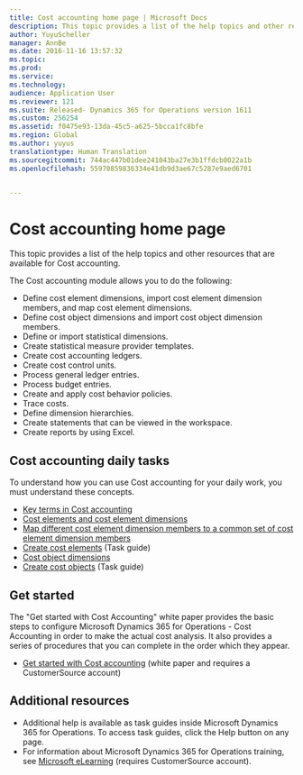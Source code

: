 ```yaml
---
title: Cost accounting home page | Microsoft Docs
description: This topic provides a list of the help topics and other resources that are available for Cost accounting.
author: YuyuScheller
manager: AnnBe
ms.date: 2016-11-16 13:57:32
ms.topic: 
ms.prod: 
ms.service: 
ms.technology: 
audience: Application User
ms.reviewer: 121
ms.suite: Released- Dynamics 365 for Operations version 1611
ms.custom: 256254
ms.assetid: f0475e93-13da-45c5-a625-5bcca1fc8bfe
ms.region: Global
ms.author: yuyus
translationtype: Human Translation
ms.sourcegitcommit: 744ac447b01dee241043ba27e3b1ffdcb0022a1b
ms.openlocfilehash: 55970859836334e41db9d3ae67c5287e9aed6701


---
```


# <a name="cost-accounting-home-page"></a>Cost accounting home page

This topic provides a list of the help topics and other resources that are available for Cost accounting.

The Cost accounting module allows you to do the following:

-   Define cost element dimensions, import cost element dimension members, and map cost element dimensions.
-   Define cost object dimensions and import cost object dimension members.
-   Define or import statistical dimensions.
-   Create statistical measure provider templates.
-   Create cost accounting ledgers.
-   Create cost control units.
-   Process general ledger entries.
-   Process budget entries.
-   Create and apply cost behavior policies.
-   Trace costs.
-   Define dimension hierarchies.
-   Create statements that can be viewed in the workspace.
-   Create reports by using Excel.

## <a name="cost-accounting-daily-tasks"></a>Cost accounting daily tasks
To understand how you can use Cost accounting for your daily work, you must understand these concepts.

-   [Key terms in Cost accounting](https://docs.microsoft.com/en-us/dynamics365/operations/manufacturing/production-control/key-terms-in-cost-accounting)
-   [Cost elements and cost element dimensions](https://docs.microsoft.com/en-us/dynamics365/operations/financials/cost-accounting/cost-elements)
-   [Map different cost element dimension members to a common set of cost element dimension members](https://docs.microsoft.com/en-us/dynamics365/operations/financials/cost-accounting/mapping-cost-elements-dimension-members)
-   [Create cost elements](http://ax.help.dynamics.com/en/wiki/create-cost-elements/) (Task guide)
-   [Cost object dimensions](https://docs.microsoft.com/en-us/dynamics365/operations/financials/cost-accounting/cost-objects)
-   [Create cost objects](http://ax.help.dynamics.com/en/wiki/create-cost-objects/) (Task guide)

## <a name="get-started"></a>Get started
The "Get started with Cost Accounting" white paper provides the basic steps to configure Microsoft Dynamics 365 for Operations - Cost Accounting in order to make the actual cost analysis. It also provides a series of procedures that you can complete in the order which they appear.

-   [Get started with Cost accounting](https://mbs.microsoft.com/customersource/northamerica/AX/learning/documentation/white-papers/msd365optgtstcostacc) (white paper and requires a CustomerSource account)

## <a name="additional-resources"></a>Additional resources
-   Additional help is available as task guides inside Microsoft Dynamics 365 for Operations. To access task guides, click the Help button on any page.
-   For information about Microsoft Dynamics 365 for Operations training, see [Microsoft eLearning](https://mbspartner.microsoft.com/AX/LearningPlans) (requires CustomerSource account).






<!--HONumber=Feb17_HO3-->


